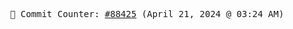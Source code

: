 <p align="center">
    <samp>
        📮 Commit Counter: <a href="https://github.com/Javascript-void0/Javascript-void0/commits/main">#88425</a> (April 21, 2024 @ 03:24 AM)
    </samp>
</p>